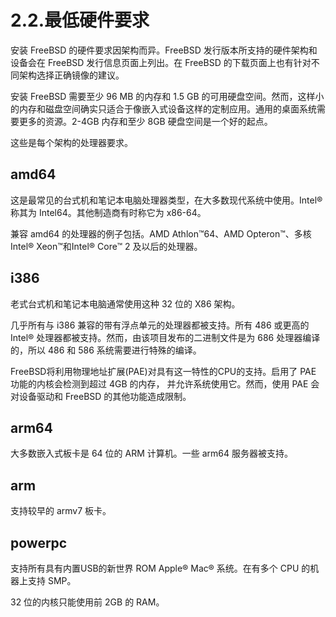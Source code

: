 # 2.2.最低硬件要求

安装 FreeBSD 的硬件要求因架构而异。FreeBSD 发行版本所支持的硬件架构和设备会在 FreeBSD 发行信息页面上列出。在 FreeBSD 的下载页面上也有针对不同架构选择正确镜像的建议。

安装 FreeBSD 需要至少 96 MB 的内存和 1.5 GB 的可用硬盘空间。然而，这样小的内存和磁盘空间确实只适合于像嵌入式设备这样的定制应用。通用的桌面系统需要更多的资源。2-4GB 内存和至少 8GB 硬盘空间是一个好的起点。

这些是每个架构的处理器要求。

## amd64

这是最常见的台式机和笔记本电脑处理器类型，在大多数现代系统中使用。Intel® 称其为 Intel64。其他制造商有时称它为 x86-64。

兼容 amd64 的处理器的例子包括。AMD Athlon™64、AMD Opteron™、多核 Intel® Xeon™和Intel® Core™ 2 及以后的处理器。

## i386

老式台式机和笔记本电脑通常使用这种 32 位的 X86 架构。

几乎所有与 i386 兼容的带有浮点单元的处理器都被支持。所有 486 或更高的 Intel® 处理器都被支持。然而，由该项目发布的二进制文件是为 686 处理器编译的，所以 486 和 586 系统需要进行特殊的编译。

FreeBSD将利用物理地址扩展(PAE)对具有这一特性的CPU的支持。启用了 PAE 功能的内核会检测到超过 4GB 的内存， 并允许系统使用它。然而，使用 PAE 会对设备驱动和 FreeBSD 的其他功能造成限制。

## arm64

大多数嵌入式板卡是 64 位的 ARM 计算机。一些 arm64 服务器被支持。

## arm

支持较早的 armv7 板卡。

## powerpc

支持所有具有内置USB的新世界 ROM Apple® Mac® 系统。在有多个 CPU 的机器上支持 SMP。

32 位的内核只能使用前 2GB 的 RAM。
